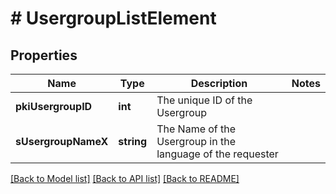 # # UsergroupListElement

## Properties

Name | Type | Description | Notes
------------ | ------------- | ------------- | -------------
**pkiUsergroupID** | **int** | The unique ID of the Usergroup |
**sUsergroupNameX** | **string** | The Name of the Usergroup in the language of the requester |

[[Back to Model list]](../../README.md#models) [[Back to API list]](../../README.md#endpoints) [[Back to README]](../../README.md)
